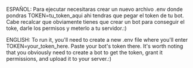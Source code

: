 ESPAÑOL: Para ejecutar necesitaras crear un nuevo archivo .env donde pondras TOKEN=tu_token_aqui ahi tendras que pegar el token de tu bot. Cabe recalcar que obviamente tienes que crear un bot para conseguir el toke, darle los permisos y meterlo a tu servidor.:)

ENGLISH: To run it, you'll need to create a new .env file where you'll enter TOKEN=your_token_here. Paste your bot's token there. It's worth noting that you obviously need to create a bot to get the token, grant it permissions, and upload it to your server.:)
